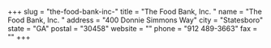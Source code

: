 +++
slug = "the-food-bank-inc-"
title = "The Food Bank, Inc. "
name = "The Food Bank, Inc. "
address = "400 Donnie Simmons Way"
city = "Statesboro"
state = "GA"
postal = "30458"
website = ""
phone = "912 489-3663"
fax = ""
+++
